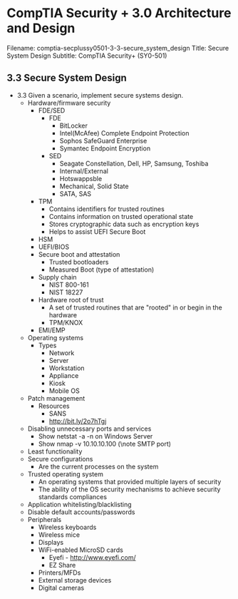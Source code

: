 CompTIA Security + 3.0 Architecture and Design
============================================================

Filename: comptia-secplussy0501-3-3-secure_system_design
Title: Secure System Design
Subtitle: CompTIA Security+ \(SY0-501\)

3.3 Secure System Design
------------------------------------------------------------
* 3.3 Given a scenario, implement secure systems design.
	+ Hardware/firmware security
		- FDE/SED
			* FDE
				+ BitLocker
				+ Intel\(McAfee\) Complete Endpoint Protection
				+ Sophos SafeGuard Enterprise
				+ Symantec Endpoint Encryption
			* SED
				+ Seagate Constellation, Dell, HP, Samsung, Toshiba
				+ Internal/External
				+ Hotswappsble
				+ Mechanical, Solid State
				+ SATA, SAS
		- TPM
			* Contains identifiers for trusted routines
			* Contains information on trusted operational state
			* Stores cryptographic data such as encryption keys
			* Helps to assist UEFI Secure Boot
		- HSM
		- UEFI/BIOS
		- Secure boot and attestation
			* Trusted bootloaders
			* Measured Boot \(type of attestation\)
		- Supply chain
			- NIST 800-161
			- NIST 18227
		- Hardware root of trust
			* A set of trusted routines that are "rooted" in or begin in the hardware
			* TPM/KNOX
		- EMI/EMP
	+ Operating systems
		- Types
			* Network
			* Server
			* Workstation
			* Appliance
			* Kiosk
			* Mobile OS
	+ Patch management
		- Resources
			* SANS
			* http://bit.ly/2o7hTgj
	+ Disabling unnecessary ports and services
		- Show netstat -a -n on Windows Server
		- Show nmap -v 10.10.10.100 (\note SMTP port\)
	+ Least functionality
	+ Secure configurations
		- Are the current processes on the system
	+ Trusted operating system
		- An operating systems that provided multiple layers of security
		- The ability of the OS security mechanisms to achieve security standards compliances
	+ Application whitelisting/blacklisting
	+ Disable default accounts/passwords
	+ Peripherals
		- Wireless keyboards
		- Wireless mice
		- Displays
		- WiFi-enabled MicroSD cards
			* Eyefi - http://www.eyefi.com/
			* EZ Share
		- Printers/MFDs
		- External storage devices
		- Digital cameras
